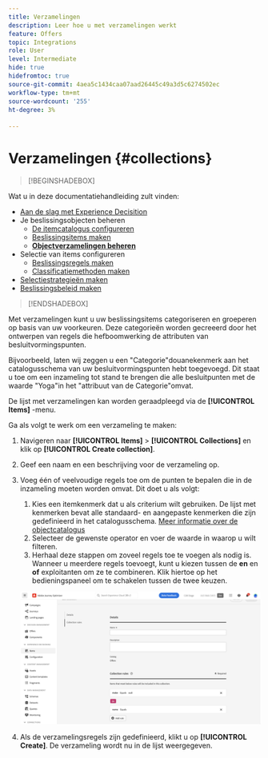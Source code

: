 ```yaml
---
title: Verzamelingen
description: Leer hoe u met verzamelingen werkt
feature: Offers
topic: Integrations
role: User
level: Intermediate
hide: true
hidefromtoc: true
source-git-commit: 4aea5c1434caa07aad26445c49a3d5c6274502ec
workflow-type: tm+mt
source-wordcount: '255'
ht-degree: 3%

---
```


# Verzamelingen {#collections}

>[!BEGINSHADEBOX]

Wat u in deze documentatiehandleiding zult vinden:

* [Aan de slag met Experience Decisition](gs-experience-decisioning.md)
* Je beslissingsobjecten beheren
   * [De itemcatalogus configureren](catalogs.md)
   * [Beslissingsitems maken](items.md)
   * **[Objectverzamelingen beheren](collections.md)**
* Selectie van items configureren
   * [Beslissingsregels maken](rules.md)
   * [Classificatiemethoden maken](ranking.md)
* [Selectiestrategieën maken](selection-strategies.md)
* [Beslissingsbeleid maken](create-decision.md)

>[!ENDSHADEBOX]

Met verzamelingen kunt u uw beslissingsitems categoriseren en groeperen op basis van uw voorkeuren. Deze categorieën worden gecreeerd door het ontwerpen van regels die hefboomwerking de attributen van besluitvormingspunten.

Bijvoorbeeld, laten wij zeggen u een &quot;Categorie&quot;douanekenmerk aan het catalogusschema van uw besluitvormingspunten hebt toegevoegd. Dit staat u toe om een inzameling tot stand te brengen die alle besluitpunten met de waarde &quot;Yoga&quot;in het &quot;attribuut van de Categorie&quot;omvat.

De lijst met verzamelingen kan worden geraadpleegd via de **[!UICONTROL Items]** -menu.

Ga als volgt te werk om een verzameling te maken:

1. Navigeren naar **[!UICONTROL Items]** > **[!UICONTROL Collections]** en klik op **[!UICONTROL Create collection]**.
1. Geef een naam en een beschrijving voor de verzameling op.
1. Voeg één of veelvoudige regels toe om de punten te bepalen die in de inzameling moeten worden omvat. Dit doet u als volgt:

   1. Kies een itemkenmerk dat u als criterium wilt gebruiken. De lijst met kenmerken bevat alle standaard- en aangepaste kenmerken die zijn gedefinieerd in het catalogusschema. [Meer informatie over de objectcatalogus](catalogs.md)
   1. Selecteer de gewenste operator en voer de waarde in waarop u wilt filteren.
   1. Herhaal deze stappen om zoveel regels toe te voegen als nodig is. Wanneer u meerdere regels toevoegt, kunt u kiezen tussen de **en** en **of** exploitanten om ze te combineren. Klik hiertoe op het bedieningspaneel om te schakelen tussen de twee keuzen.

   ![](assets/collection-create.png)

1. Als de verzamelingsregels zijn gedefinieerd, klikt u op **[!UICONTROL Create]**. De verzameling wordt nu in de lijst weergegeven.
